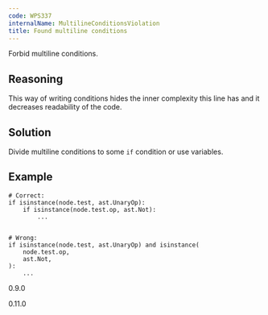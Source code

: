 ```yaml
---
code: WPS337
internalName: MultilineConditionsViolation
title: Found multiline conditions
---
```


Forbid multiline conditions.

## Reasoning
This way of writing conditions hides the inner complexity this line
has and it decreases readability of the code.

## Solution
Divide multiline conditions to some `if` condition or use variables.

## Example

    # Correct:
    if isinstance(node.test, ast.UnaryOp):
        if isinstance(node.test.op, ast.Not):
            ...
    
    
    # Wrong:
    if isinstance(node.test, ast.UnaryOp) and isinstance(
        node.test.op,
        ast.Not,
    ):
        ...

<div class="versionadded">

0.9.0

</div>

<div class="versionchanged">

0.11.0

</div>